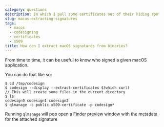 ```yaml
---
category: questions
description: In which I pull some certificates out of their hiding spot
slug: macos-extracting-signatures
tags:
  - macos
  - codesigning
  - certificates
  - x509
title: How can I extract macOS signatures from binaries?
---
```

From time to time, it can be useful to know who signed a given macOS application.

You can do that like so:

```console
$ cd /tmp/codesign
$ codesign --display --extract-certificates $(which curl)
// This will create some files in the current directory
$ ls
codesign0 codesign1 codesign2
$ qlmanage -c public.x509-certificate -p codesign*
```

Running `qlmanage` will pop open a Finder preview window with the metadata for the attached signature